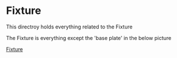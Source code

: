 # Fixture

This directroy holds everything related to the Fixture

The Fixture is everything except the 'base plate' in the below picture

[Fixture](/documentation/pictures/fixture.png)
